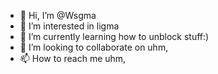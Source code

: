 - 👋 Hi, I’m @Wsgma
- 👀 I’m interested in ligma
- 🌱 I’m currently learning how to unblock stuff:)
- 💞️ I’m looking to collaborate on uhm, 
- 📫 How to reach me uhm,

<!---
Wsgma/Wsgma is a ✨ special ✨ repository because its `README.md` (this file) appears on your GitHub profile.
You can click the Preview link to take a look at your changes.
--->
